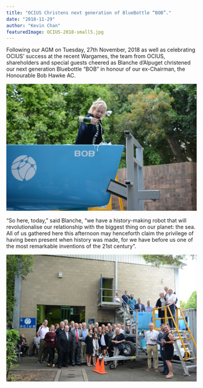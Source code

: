 ```yaml
---
title: "OCIUS Christens next generation of BlueBottle “BOB”."
date: "2018-11-29"
author: "Kevin Chan"
featuredImage: OCIUS-2018-small5.jpg
---
```


Following our AGM on Tuesday, 27th November, 2018 as well as celebrating OCIUS’ success at the recent Wargames, the team from OCIUS, shareholders and special guests cheered as Blanche d’Alpuget christened our next generation Bluebottle “BOB” in honour of our ex-Chairman, the Honourable Bob Hawke AC.

![OCIUS-2018-small2](./OCIUS-2018-small2.jpg)

“So here, today,” said Blanche, “we have a history-making robot that will revolutionalise our relationship with the biggest thing on our planet: the sea. All of us gathered here this afternoon may henceforth claim the privilege of having been present when history was made, for we have before us one of the most remarkable inventions of the 21st century”.

![OCIUS-2018-small1](./OCIUS-2018-small5.jpg)